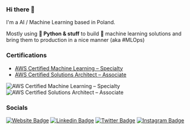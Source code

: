 ### Hi there 👋

I'm a AI / Machine Learning based in Poland.

Mostly using **🐍 Python & stuff** to build 🤖 machine learning solutions and bring them to production in a nice manner (aka #MLOps)

### Certifications
- [AWS Certified Machine Learning – Specialty](https://www.credly.com/badges/f3cf079e-0073-45c0-b24e-07c7c34a41bc/public_url)
- [AWS Certified Solutions Architect – Associate](https://www.credly.com/badges/794564ef-6c02-4c59-a26c-9e5e00f3c6ca/public_url)

![AWS Certified Machine Learning – Specialty](https://uczymymaszyny.pl/wp-content/uploads/2021/07/aws-certified-machine-learning-specialty.png)
![AWS Certified Solutions Architect – Associate](https://uczymymaszyny.pl/wp-content/uploads/2021/07/aws-certified-solutions-architect-associate.png)

### Socials

[![Website Badge](https://img.shields.io/badge/uczymymaszyny.pl-3b5998?style=flat-square&logo=google-chrome&logoColor=white)](https://uczymymaszyny.pl) 
[![Linkedin Badge](https://img.shields.io/badge/-klyda-0e76a8?style=flat-square&logo=Linkedin&logoColor=white)](https://www.linkedin.com/in/klyda/) 
[![Twitter Badge](https://img.shields.io/badge/-k____lyda-00acee?style=flat-square&logo=Twitter&logoColor=white)](https://twitter.com/k__lyda/) 
[![Instagram Badge](https://img.shields.io/badge/-konrad__uczy__maszyny-e4405f?style=flat-square&logo=Instagram&logoColor=white)](https://www.instagram.com/konrad_uczy_maszyny/)
